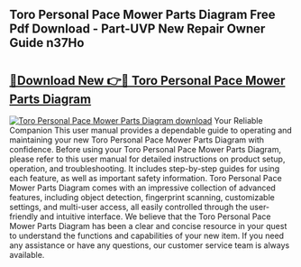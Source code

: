 ## Toro Personal Pace Mower Parts Diagram Free Pdf Download - Part-UVP New Repair Owner Guide n37Ho

# <h2><a href="http://dfskbq.blite.top/?on=Toro+Personal+Pace+Mower+Parts+Diagram">🔗Download New 👉🔴 Toro Personal Pace Mower Parts Diagram</a></h2>

[![Toro Personal Pace Mower Parts Diagram download](https://i.imgur.com/lujVjoI.png)](http://dfskbq.blite.top/?on=Toro+Personal+Pace+Mower+Parts+Diagram)
Your Reliable Companion This user manual provides a dependable guide to operating and maintaining your new Toro Personal Pace Mower Parts Diagram with confidence. Before using your Toro Personal Pace Mower Parts Diagram, please refer to this user manual for detailed instructions on product setup, operation, and troubleshooting. It includes step-by-step guides for using each feature, as well as important safety information. Toro Personal Pace Mower Parts Diagram comes with an impressive collection of advanced features, including object detection, fingerprint scanning, customizable settings, and multi-user access, all easily controlled through the user-friendly and intuitive interface. We believe that the Toro Personal Pace Mower Parts Diagram has been a clear and concise resource in your quest to understand the functions and capabilities of your new item. If you need any assistance or have any questions, our customer service team is always available.
